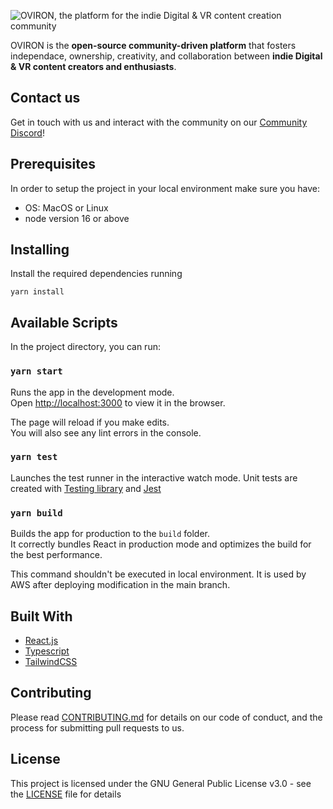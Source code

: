 ![OVIRON, the platform for the indie Digital & VR content creation community](https://raw.githubusercontent.com/OvironGroup/Oviron-app/main/docs/OVIRON%20GitHub%20banner%20%E2%80%93%20large.jpg)

OVIRON is the **open-source community-driven platform** that fosters independace, ownership, creativity, and collaboration between **indie Digital & VR content creators and enthusiasts**.

## Contact us
Get in touch with us and interact with the community on our [Community Discord](https://discord.gg/Aeaw8BPMDx)!

## Prerequisites

In order to setup the project in your local environment make sure you have:

- OS: MacOS or Linux
- node version 16 or above

## Installing

Install the required dependencies running

```
yarn install
```

## Available Scripts

In the project directory, you can run:

### `yarn start`

Runs the app in the development mode.\
Open [http://localhost:3000](http://localhost:3000) to view it in the browser.

The page will reload if you make edits.\
You will also see any lint errors in the console.

### `yarn test`

Launches the test runner in the interactive watch mode.
Unit tests are created with [Testing library](https://testing-library.com/) and [Jest](https://jestjs.io/)

### `yarn build`

Builds the app for production to the `build` folder.\
It correctly bundles React in production mode and optimizes the build for the best performance.

This command shouldn't be executed in local environment. It is used by AWS after deploying modification in the main branch.

## Built With

* [React.js](https://reactjs.org/)
* [Typescript](https://www.typescriptlang.org/)
* [TailwindCSS](https://tailwindcss.com/)

## Contributing

Please read [CONTRIBUTING.md](CONTRIBUTING.md) for details on our code of conduct, and the process for submitting pull requests to us.

## License

This project is licensed under the GNU General Public License v3.0 - see the [LICENSE](LICENSE) file for details
